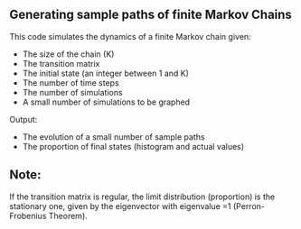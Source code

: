 ## Generating sample paths of finite Markov Chains

This code simulates the dynamics of a finite Markov chain given:

- The size of the chain (K)
- The transition matrix
- The initial state (an integer between 1 and K)
- The number of time steps
- The number of simulations
- A small number of simulations to be graphed

Output:

- The  evolution of a small number of sample paths
- The proportion of final states (histogram and actual values)

## Note: ## 

If the transition matrix is regular, the limit distribution (proportion) is the stationary one, given by the eigenvector with eigenvalue =1 (Perron-Frobenius Theorem). 

